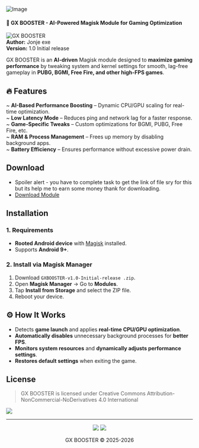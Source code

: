 ![Image](https://github.com/user-attachments/assets/2e814900-229c-4eca-83c5-a5951ff18666)


#### 🚀 GX BOOSTER - AI-Powered Magisk Module for Gaming Optimization  

![GX BOOSTER](https://img.shields.io/badge/Magisk-Module-green?style=for-the-badge)  
**Author:** Jonje exe  
**Version:** 1.0 Initial release 

GX BOOSTER is an **AI-driven** Magisk module designed to **maximize gaming performance** by tweaking system and kernel settings for smooth, lag-free gameplay in **PUBG, BGMI, Free Fire, and other high-FPS games**.  

## 🔥 Features  
~ **AI-Based Performance Boosting** – Dynamic CPU/GPU scaling for real-time optimization.  
~ **Low Latency Mode** – Reduces ping and network lag for a faster response.  
~ **Game-Specific Tweaks** – Custom optimizations for BGMI, PUBG, Free Fire, etc.  
~ **RAM & Process Management** – Frees up memory by disabling background apps.  
~ **Battery Efficiency** – Ensures performance without excessive power drain.  

## Download 
- Spoiler alert - you have to complete task to get the link of file sry for this but its help me to earn some money thank for downloading.
- [Download Module](https://Seturl.in/GXBOOSTER_v1-0-Initial-release)


## Installation  
### **1. Requirements**  
- **Rooted Android device** with [Magisk](https://github.com/topjohnwu/Magisk) installed.  
- Supports **Android 9+**.  

### **2. Install via Magisk Manager**  
1. Download `GXBOOSTER-v1.0-Initial-release .zip`.  
2. Open **Magisk Manager** → Go to **Modules**.  
3. Tap **Install from Storage** and select the ZIP file.  
4. Reboot your device.  

## ⚙️ How It Works  
- Detects **game launch** and applies **real-time CPU/GPU optimization**.  
- **Automatically disables** unnecessary background processes for **better FPS**.  
- **Monitors system resources** and **dynamically adjusts performance settings**.  
- **Restores default settings** when exiting the game.

## License

> GX BOOSTER is licensed under Creative Commons Attribution-NonCommercial-NoDerivatives 4.0 International

<a href="https://creativecommons.org/licenses/by-nc-nd/4.0/"><img src="https://img.shields.io/badge/License-CC_BY--NC--ND_4.0-lightgrey.svg?style=flat&logo=creativecommons"/></a>


---

<p align="center">
  <a href="https://t.me/GXBOOST"><img src="https://img.shields.io/badge/Telegram-Channel-blue?logo=telegram&style=social"></a>
  <a href="#"><img src="https://img.shields.io/badge/XDA-Thread-purple?logo=xdadevelopers&style=social"></a>
  <br/>
<p align="center">
 GX BOOSTER © 2025-2026
</p>

